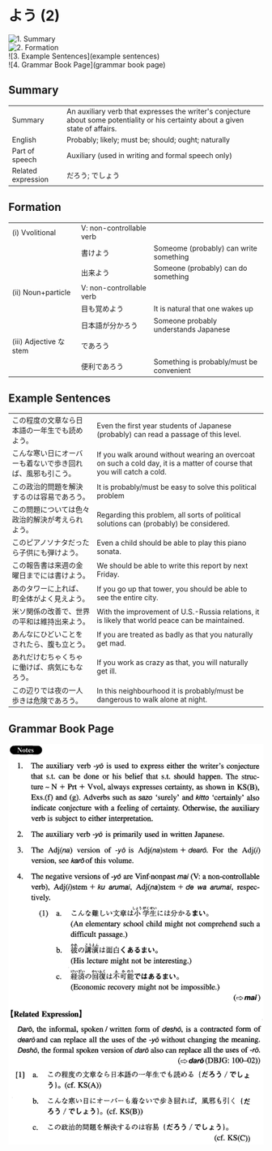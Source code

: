 # よう (2)

![1. Summary](summary)<br>
![2. Formation](formation)<br>
![3. Example Sentences](example sentences)<br>
![4. Grammar Book Page](grammar book page)<br>


## Summary

<table><tr>   <td>Summary</td>   <td>An auxiliary verb that expresses the writer's conjecture about some potentiality or his certainty about a given state of affairs.</td></tr><tr>   <td>English</td>   <td>Probably; likely; must be; should; ought; naturally</td></tr><tr>   <td>Part of speech</td>   <td>Auxiliary (used in writing and formal speech only)</td></tr><tr>   <td>Related expression</td>   <td>だろう; でしょう</td></tr></table>

## Formation

<table class="table"><tbody><tr class="tr head"><td class="td"><span class="numbers">(i)</span> <span class="bold">Vvolitional</span></td><td class="td"><span>V: non-controllable verb</span><span class="concept"></span></td><td class="td"></td></tr><tr class="tr"><td class="td"></td><td class="td"><span>書け</span><span class="concept">よう</span></td><td class="td"><span>Someome (probably) can write something</span></td></tr><tr class="tr"><td class="td"></td><td class="td"><span>出来</span><span class="concept">よう</span></td><td class="td"><span>Someone (probably) can do something</span></td></tr><tr class="tr head"><td class="td"><span class="numbers">(ii)</span> <span class="bold">Noun+particle</span></td><td class="td"><span>V: non-controllable verb</span><span class="concept"></span></td><td class="td"></td></tr><tr class="tr"><td class="td"></td><td class="td"><span>目も覚め</span><span class="concept">よう</span></td><td class="td"><span>It is natural that one wakes up</span></td></tr><tr class="tr"><td class="td"></td><td class="td"><span>日本語が分か</span><span class="concept">ろう</span></td><td class="td"><span>Someone probably understands Japanese</span></td></tr><tr class="tr head"><td class="td"><span class="numbers">(iii)</span> <span class="bold">Adjective な stem</span></td><td class="td"><span class="concept">であろう</span></td><td class="td"></td></tr><tr class="tr"><td class="td"></td><td class="td"><span>便利</span><span class="concept">であろう</span></td><td class="td"><span>Something is probably/must be convenient</span></td></tr></tbody></table>

## Example Sentences

<table><tr>   <td>この程度の文章なら日本語の一年生でも読めよう。</td>   <td>Even the first year students of Japanese (probably) can read a passage of this level.</td></tr><tr>   <td>こんな寒い日にオーバーも着ないで歩き回れば、風邪も引こう。</td>   <td>If you walk around without wearing an overcoat on such a cold day, it is a matter of course that you will catch a cold.</td></tr><tr>   <td>この政治的問題を解決するのは容易であろう。</td>   <td>It is probably/must be easy to solve this political problem</td></tr><tr>   <td>この問題については色々政治的解決が考えられよう。</td>   <td>Regarding this problem, all sorts of political solutions can (probably) be considered.</td></tr><tr>   <td>このピアノソナタだったら子供にも弾けよう。</td>   <td>Even a child should be able to play this piano sonata.</td></tr><tr>   <td>この報告書は来週の金曜日までには書けよう。</td>   <td>We should be able to write this report by next Friday.</td></tr><tr>   <td>あのタワーに上れば、町全体がよく見えよう。</td>   <td>If you go up that tower, you should be able to see the entire city.</td></tr><tr>   <td>米ソ関係の改善で、世界の平和は維持出来よう。</td>   <td>With the improvement of U.S.-Russia relations, it is likely that world peace can be maintained.</td></tr><tr>   <td>あんなにひどいことをされたら、腹も立とう。</td>   <td>If you are treated as badly as that you naturally get mad.</td></tr><tr>   <td>あれだけむちゃくちゃに働けば、病気にもなろう。</td>   <td>If you work as crazy as that, you will naturally get ill.</td></tr><tr>   <td>この辺りでは夜の一人歩きは危険であろう。</td>   <td>In this neighbourhood it is probably/must be dangerous to walk alone at night.</td></tr></table>

## Grammar Book Page

![](../img/Intermediateよう2.png)

